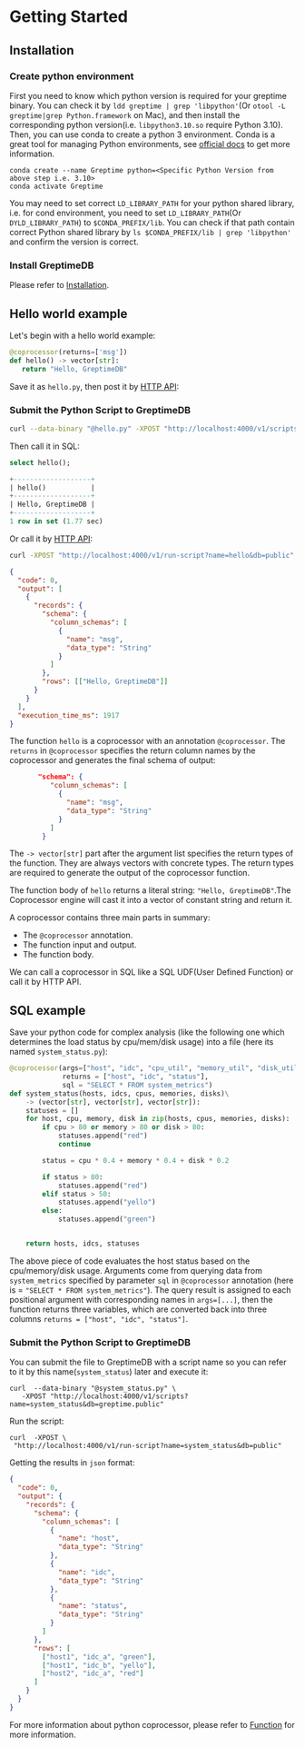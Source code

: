 # Getting Started

## Installation

### Create python environment

First you need to know which python version is required for your greptime binary. You can check it by `ldd greptime | grep 'libpython'`(Or `otool -L greptime|grep Python.framework` on Mac), and then install the corresponding python version(i.e. `libpython3.10.so` require Python 3.10).
Then, you can use conda to create a python 3 environment. Conda is a great tool for managing Python environments, see [official docs](https://docs.conda.io/en/latest/miniconda.html) to get more information.

```shell
conda create --name Greptime python=<Specific Python Version from above step i.e. 3.10>
conda activate Greptime
```
You may need to set correct `LD_LIBRARY_PATH` for your python shared library, i.e. for cond environment, you need to set `LD_LIBRARY_PATH`(Or `DYLD_LIBRARY_PATH`) to `$CONDA_PREFIX/lib`. You can check if that path contain correct Python shared library by `ls $CONDA_PREFIX/lib | grep 'libpython'` and confirm the version is correct.

### Install GreptimeDB

Please refer to [Installation](/getting-started/try-out-greptimedb.md#Installation).

## Hello world example

Let's begin with a hello world example:

```python
@coprocessor(returns=['msg'])
def hello() -> vector[str]:
   return "Hello, GreptimeDB"
```

Save it as `hello.py`, then post it by [HTTP API](./function.md#http-api):

### Submit the Python Script to GreptimeDB

```sh
curl --data-binary "@hello.py" -XPOST "http://localhost:4000/v1/scripts?name=hello&db=public"
```

Then call it in SQL:

```sql
select hello();
```

```sql
+-------------------+
| hello()           |
+-------------------+
| Hello, GreptimeDB |
+-------------------+
1 row in set (1.77 sec)
```

Or call it by [HTTP API](./function.md#http-api):

```sh
curl -XPOST "http://localhost:4000/v1/run-script?name=hello&db=public"
```

```json
{
  "code": 0,
  "output": [
    {
      "records": {
        "schema": {
          "column_schemas": [
            {
              "name": "msg",
              "data_type": "String"
            }
          ]
        },
        "rows": [["Hello, GreptimeDB"]]
      }
    }
  ],
  "execution_time_ms": 1917
}
```

The function `hello` is a coprocessor with an annotation `@coprocessor`.
The `returns` in `@coprocessor` specifies the return column names by the coprocessor and generates the final schema of output:

```json
       "schema": {
          "column_schemas": [
            {
              "name": "msg",
              "data_type": "String"
            }
          ]
        }
```

The `-> vector[str]` part after the argument list specifies the return types of the function. They are always vectors with concrete types. The return types are required to generate the output of the coprocessor function.

The function body of `hello` returns a literal string: `"Hello, GreptimeDB"`.The Coprocessor engine will cast it into a vector of constant string and return it.

A coprocessor contains three main parts in summary:

- The `@coprocessor` annotation.
- The function input and output.
- The function body.

We can call a coprocessor in SQL like a SQL UDF(User Defined Function) or call it by HTTP API.

## SQL example

Save your python code for complex analysis (like the following one which determines the load status by cpu/mem/disk usage) into a file (here its named `system_status.py`):

```python
@coprocessor(args=["host", "idc", "cpu_util", "memory_util", "disk_util"],
             returns = ["host", "idc", "status"],
             sql = "SELECT * FROM system_metrics")
def system_status(hosts, idcs, cpus, memories, disks)\
    -> (vector[str], vector[str], vector[str]):
    statuses = []
    for host, cpu, memory, disk in zip(hosts, cpus, memories, disks):
        if cpu > 80 or memory > 80 or disk > 80:
            statuses.append("red")
            continue

        status = cpu * 0.4 + memory * 0.4 + disk * 0.2

        if status > 80:
            statuses.append("red")
        elif status > 50:
            statuses.append("yello")
        else:
            statuses.append("green")


    return hosts, idcs, statuses

```

The above piece of code evaluates the host status based on the cpu/memory/disk usage. Arguments come from querying data from `system_metrics` specified by parameter `sql` in `@coprocessor` annotation (here is = `"SELECT * FROM system_metrics"`). The query result is assigned to each positional argument with corresponding names in `args=[...]`, then the function returns three variables, which are converted back into three columns `returns = ["host", "idc", "status"]`.

### Submit the Python Script to GreptimeDB

You can submit the file to GreptimeDB with a script name so you can refer to it by this name(`system_status`) later and execute it:

```shell
curl  --data-binary "@system_status.py" \
   -XPOST "http://localhost:4000/v1/scripts?name=system_status&db=greptime.public"
```

Run the script:

```shell
curl  -XPOST \
 "http://localhost:4000/v1/run-script?name=system_status&db=public"
```

Getting the results in `json` format:

```json
{
  "code": 0,
  "output": {
    "records": {
      "schema": {
        "column_schemas": [
          {
            "name": "host",
            "data_type": "String"
          },
          {
            "name": "idc",
            "data_type": "String"
          },
          {
            "name": "status",
            "data_type": "String"
          }
        ]
      },
      "rows": [
        ["host1", "idc_a", "green"],
        ["host1", "idc_b", "yello"],
        ["host2", "idc_a", "red"]
      ]
    }
  }
}
```

For more information about python coprocessor, please refer to [Function](./function.md) for more information.

